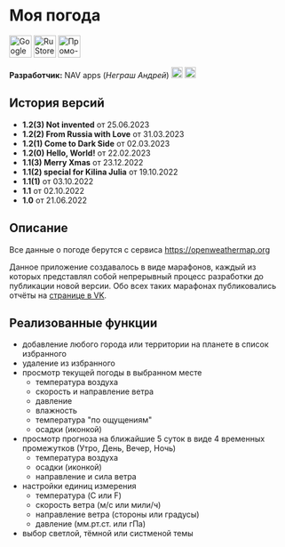 # Моя погода

[<img src='https://nav-com.ru/my-weather/img/app/android.png' alt='Google PlayMarket' height='40'>](https://play.google.com/store/apps/details?id=nav_com.ru.myweather)
[<img src='https://nav-com.ru/my-weather/img/app/get_on_rustore.png' alt='RuStore' height='40'>](https://apps.rustore.ru/app/nav_com.ru.myweather)
[<img src='https://nav-com.ru/img/logo_full.png' alt='Промо-страница' height='40'>](https://nav-com.ru/my-weather)

**Разработчик:** NAV apps (*Неграш Андрей*) [<img src='https://cdn.jsdelivr.net/npm/simple-icons@3.0.1/icons/telegram.svg' alt='telegram' height='20'>](https://t.me/a_negrash) [<img src='https://cdn.jsdelivr.net/npm/simple-icons@3.0.1/icons/vk.svg' alt='vk' height='20'>](https://vk.com/a_negrash)  

## История версий
- **1.2(3) Not invented** от 25.06.2023
- **1.2(2) From Russia with Love** от 31.03.2023
- **1.2(1) Come to Dark Side** от 02.03.2023
- **1.2(0) Hello, World!** от 22.02.2023
- **1.1(3) Merry Xmas** от 23.12.2022
- **1.1(2) special for Kilina Julia** от 19.10.2022
- **1.1(1)** от 03.10.2022
- **1.1** от 02.10.2022
- **1.0** от 21.06.2022

## Описание

Все данные о погоде берутся с сервиса <https://openweathermap.org>

Данное приложение создавалось в виде марафонов, каждый из которых представлял собой непрерывный процесс разработки до публикации новой версии. Обо всех таких марафонах публиковались отчёты на [странице в VK](https://vk.com/a_negrash).

## Реализованные функции
- добавление любого города или территории на планете в список избранного
- удаление из избранного
- просмотр текущей погоды в выбранном месте
  - температура воздуха
  - скорость и направление ветра
  - давление
  - влажность
  - температура "по ощущениям"
  - осадки (иконкой)
- просмотр прогноза на ближайшие 5 суток в виде 4 временных промежутков (Утро, День, Вечер, Ночь)
  - температура воздуха
  - осадки (иконкой)
  - направление и сила ветра
- настройки единиц измерения
  - температура (C или F)
  - скорость ветра (м/с или мили/ч)
  - направление ветра (стороны или градусы)
  - давление (мм.рт.ст. или гПа)
- выбор светлой, тёмной или систменой темы
